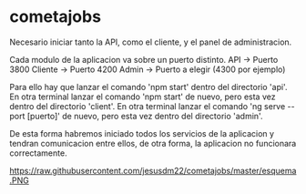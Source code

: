 # cometajobs

Necesario iniciar tanto la API, como el cliente, y el panel de administracion.

Cada modulo de la aplicacion va sobre un puerto distinto.
API -> Puerto 3800
Cliente -> Puerto 4200
Admin -> Puerto a elegir (4300 por ejemplo)

Para ello hay que lanzar el comando 'npm start' dentro del directorio 'api'.
En otra terminal lanzar el comando 'npm start' de nuevo, pero esta vez dentro del directorio 'client'.
En otra terminal lanzar el comando 'ng serve --port [puerto]' de nuevo, pero esta vez dentro del directorio 'admin'.

De esta forma habremos iniciado todos los servicios de la aplicacion y tendran comunicacion entre ellos, de otra forma, la aplicacion no funcionara correctamente.


https://raw.githubusercontent.com/jesusdm22/cometajobs/master/esquema.PNG
